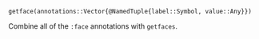 ```
getface(annotations::Vector{@NamedTuple{label::Symbol, value::Any}})
```

Combine all of the `:face` annotations with `getfaces`.
